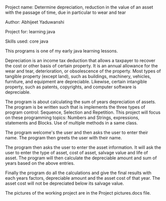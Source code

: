Project name: Determine depreciation, reduction in the value of an asset with the passage of time, due in particular to wear and tear

Author: Abhijeet Yaduwanshi

Project for: learning java

Skills used: core java

This programs is one of my early java learning lessons.

Depreciation is an income tax deduction that allows a taxpayer to recover the cost or other basis of certain property. It is an annual allowance for the wear and tear, deterioration, or obsolescence of the property.
Most types of tangible property (except land), such as buildings, machinery, vehicles, furniture, and equipment are depreciable. Likewise, certain intangible property, such as patents, copyrights, and computer software is depreciable.

The program is about calculating the sum of years depreciation of assets.
The program is be written such that is implements the three types of program control: Sequence, Selection and Repetition.
This project will focus on these programming topics: Numbers and Strings, expressions, statements and Blocks.
Use of multiple methods in a same class.

The program welcome's the user and then asks the user to enter their name.
The program then greets the user with their name.

The program then asks the user to enter the asset information. It will ask the user to enter the type of asset, cost of asset, salvage value and life of asset.
The program will then calculate the depreciable amount and sum of years based on the above entries.

Finally the program do all the calculations and give the final results with each years factors, depreciable amount and the asset cost of that year.
The asset cost will not be depreciated below its salvage value.

The pictures of the working project are in the Project pictures.docs file.
